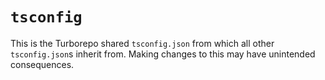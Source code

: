 # `tsconfig`

This is the Turborepo shared `tsconfig.json` from which all other `tsconfig.json`s inherit from. Making changes to this may have unintended consequences.
